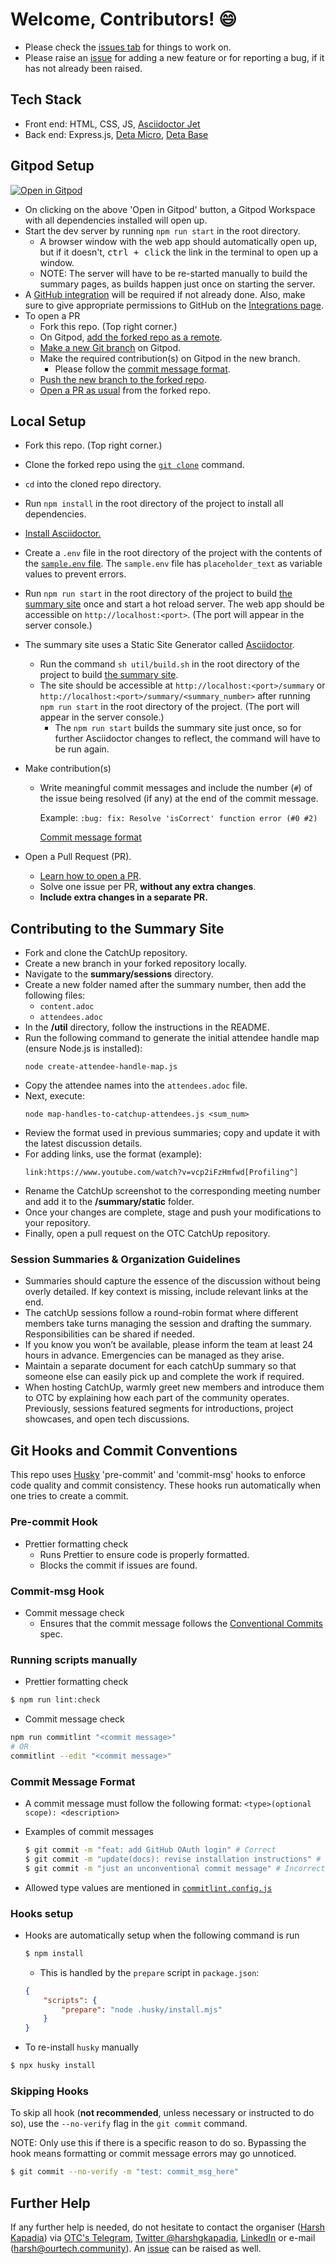 # Welcome, Contributors! 😄

-   Please check the [issues tab](https://github.com/OurTechCommunity/catchup/issues) for things to work on.
-   Please raise an [issue](https://github.com/OurTechCommunity/catchup/issues) for adding a new feature or for reporting a bug, if it has not already been raised.

## Tech Stack

-   Front end: HTML, CSS, JS, [Asciidoctor Jet](https://harshkapadia2.github.io/asciidoctor-jet)
-   Back end: Express.js, [Deta Micro](https://docs.deta.sh/docs/home/#deta-micros), [Deta Base](https://docs.deta.sh/docs/home/#deta-base)

## Gitpod Setup

[![Open in Gitpod](https://gitpod.io/button/open-in-gitpod.svg)](https://gitpod.io/#https://github.com/OurTechCommunity/catchup)

-   On clicking on the above 'Open in Gitpod' button, a Gitpod Workspace with all dependencies installed will open up.
-   Start the dev server by running `npm run start` in the root directory.
    -   A browser window with the web app should automatically open up, but if it doesn't, <kbd>ctrl + click</kbd> the link in the terminal to open up a window.
    -   NOTE: The server will have to be re-started manually to build the summary pages, as builds happen just once on starting the server.
-   A [GitHub integration](https://gitpod.io/integrations) will be required if not already done. Also, make sure to give appropriate permissions to GitHub on the [Integrations page](https://gitpod.io/integrations).
-   To open a PR
    -   Fork this repo. (Top right corner.)
    -   On Gitpod, [add the forked repo as a remote](https://harshkapadia2.github.io/git_basics/#_add_remote_repo_alias_remote_repo_url_git).
    -   [Make a new Git branch](https://harshkapadia2.github.io/git_basics/#_branch_name_2) on Gitpod.
    -   Make the required contribution(s) on Gitpod in the new branch.
        -   Please follow the [commit message format](https://harshkapadia2.github.io/git_basics/#_commit_messagetitle).
    -   [Push the new branch to the forked repo](https://harshkapadia2.github.io/git_basics/#_command_16).
    -   [Open a PR as usual](https://github.com/firstcontributions/first-contributions#submit-your-changes-for-review) from the forked repo.

## Local Setup

-   Fork this repo. (Top right corner.)
-   Clone the forked repo using the [`git clone`](https://harshkapadia2.github.io/git_basics/#_git_clone) command.
-   `cd` into the cloned repo directory.
-   Run `npm install` in the root directory of the project to install all dependencies.
-   [Install Asciidoctor.](https://asciidoctor.org/#installation)
-   Create a `.env` file in the root directory of the project with the contents of the [`sample.env` file](https://github.com/OurTechCommunity/catchup/blob/main/sample.env). The `sample.env` file has `placeholder_text` as variable values to prevent errors.
-   Run `npm run start` in the root directory of the project to build [the summary site](https://catchup.ourtech.community/summary) once and start a hot reload server. The web app should be accessible on `http://localhost:<port>`. (The port will appear in the server console.)
-   The summary site uses a Static Site Generator called [Asciidoctor](https://asciidoctor.org).
    -   Run the command `sh util/build.sh` in the root directory of the project to build [the summary site](https://catchup.ourtech.community/summary).
    -   The site should be accessible at `http://localhost:<port>/summary` or `http://localhost:<port>/summary/<summary_number>` after running `npm run start` in the root directory of the project. (The port will appear in the server console.)
        -   The `npm run start` builds the summary site just once, so for further Asciidoctor changes to reflect, the command will have to be run again.
-   Make contribution(s)

    -   Write meaningful commit messages and include the number (`#`) of the issue being resolved (if any) at the end of the commit message.

        Example: `:bug: fix: Resolve 'isCorrect' function error (#0 #2)`

        [Commit message format](https://harshkapadia2.github.io/git_basics/#_commit_messagetitle)

-   Open a Pull Request (PR).
    -   [Learn how to open a PR](https://github.com/firstcontributions/first-contributions).
    -   Solve one issue per PR, **without any extra changes**.
    -   **Include extra changes in a separate PR.**

## Contributing to the Summary Site

-   Fork and clone the CatchUp repository.
-   Create a new branch in your forked repository locally.
-   Navigate to the **summary/sessions** directory.
-   Create a new folder named after the summary number, then add the following files:
    -   `content.adoc`
    -   `attendees.adoc`
-   In the **/util** directory, follow the instructions in the README.
-   Run the following command to generate the initial attendee handle map (ensure Node.js is installed):
    ```
    node create-attendee-handle-map.js
    ```
-   Copy the attendee names into the `attendees.adoc` file.
-   Next, execute:
    ```
    node map-handles-to-catchup-attendees.js <sum_num>
    ```
-   Review the format used in previous summaries; copy and update it with the latest discussion details.
-   For adding links, use the format (example):
    ```
    link:https://www.youtube.com/watch?v=vcp2iFzHmfwd[Profiling^]
    ```
-   Rename the CatchUp screenshot to the corresponding meeting number and add it to the **/summary/static** folder.
-   Once your changes are complete, stage and push your modifications to your repository.
-   Finally, open a pull request on the OTC CatchUp repository.

### Session Summaries & Organization Guidelines

- Summaries should capture the essence of the discussion without being overly detailed. If key context is missing, include relevant links at the end.
- The catchUp sessions follow a round-robin format where different members take turns managing the session and drafting the summary. Responsibilities can be shared if needed.
- If you know you won’t be available, please inform the team at least 24 hours in advance. Emergencies can be managed as they arise.
- Maintain a separate document for each catchUp summary so that someone else can easily pick up and complete the work if required.
- When hosting CatchUp, warmly greet new members and introduce them to OTC by explaining how each part of the community operates. Previously, sessions featured segments for introductions, project showcases, and open tech discussions.

## Git Hooks and Commit Conventions

This repo uses [Husky](https://typicode.github.io/husky) 'pre-commit' and 'commit-msg' hooks to enforce code quality and commit consistency. These hooks run automatically when one tries to create a commit.

### Pre-commit Hook

-   Prettier formatting check
    -   Runs Prettier to ensure code is properly formatted.
    -   Blocks the commit if issues are found.

### Commit-msg Hook

-   Commit message check
    -   Ensures that the commit message follows the [Conventional Commits](https://www.conventionalcommits.org) spec.

### Running scripts manually

-   Prettier formatting check

```bash
$ npm run lint:check
```

-   Commit message check

```bash
npm run commitlint "<commit message>"
# OR
commitlint --edit "<commit message>"
```

### Commit Message Format

-   A commit message must follow the following format: `<type>(optional scope): <description>`

-   Examples of commit messages

    ```bash
    $ git commit -m "feat: add GitHub OAuth login" # Correct
    $ git commit -m "update(docs): revise installation instructions" # Correct
    $ git commit -m "just an unconventional commit message" # Incorrect
    ```

-   Allowed type values are mentioned in [`commitlint.config.js`](commitlint.config.js)

### Hooks setup

-   Hooks are automatically setup when the following command is run

    ```bash
    $ npm install
    ```

    -   This is handled by the `prepare` script in `package.json`:

    ```json
    {
    	"scripts": {
    		"prepare": "node .husky/install.mjs"
    	}
    }
    ```

-   To re-install `husky` manually

```bash
$ npx husky install
```

### Skipping Hooks

To skip all hook (**not recommended**, unless necessary or instructed to do so), use the `--no-verify` flag in the `git commit` command.

NOTE: Only use this if there is a specific reason to do so. Bypassing the hook means formatting or commit message errors may go unnoticed.

```bash
$ git commit --no-verify -m "test: commit_msg_here"
```

## Further Help

If any further help is needed, do not hesitate to contact the organiser ([Harsh Kapadia](https://harshkapadia.me)) via [OTC's Telegram](https://t.me/OurTechComm), [Twitter @harshgkapadia](https://twitter.com/harshgkapadia), [LinkedIn](https://www.linkedin.com/in/harshgkapadia) or e-mail ([harsh@ourtech.community](mailto:harsh@ourtech.community)). An [issue](https://github.com/OurTechCommunity/catchup/issues) can be raised as well.
